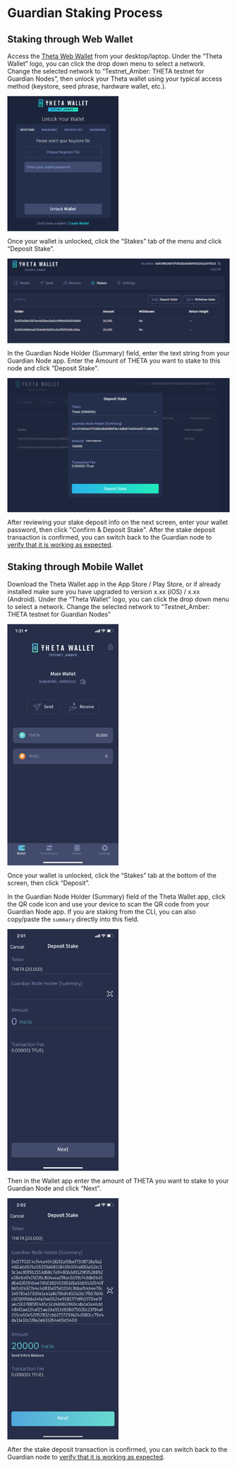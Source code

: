 # Guardian Staking Process

## Staking through Web Wallet

Access the [Theta Web Wallet](https://wallet-beta.thetatoken.org/wallet) from your desktop/laptop. Under the “Theta Wallet” logo, you can click the drop down menu to select a network. Change the selected network to “Testnet_Amber: THETA testnet for Guardian Nodes”, then unlock your Theta wallet using your typical access method (keystore, seed phrase, hardware wallet, etc.). 

<a href="url"><img src="./images/Theta_wallet_testnet_amber.png" align="center" height="50%" width="50%" ></a>

Once your wallet is unlocked, click the “Stakes” tab of the menu and click “Deposit Stake”.

<a href="url"><img src="./images/withdraw_stake.png" align="center" ></a>

In the Guardian Node Holder (Summary) field, enter the text string from your Guardian Node app. Enter the Amount of THETA you want to stake to this node and click “Deposit Stake". 

<a href="url"><img src="./images/wallet_deposit_stake.png" align="center" ></a>

After reviewing your stake deposit info on the next screen, enter your wallet password, then click "Confirm & Deposit Stake". After the stake deposit transaction is confirmed, you can switch back to the Guardian node to [verify that it is working as expected](./GUI.md#verify-the-guardian-node).

## Staking through Mobile Wallet

Download the Theta Wallet app in the App Store / Play Store, or if already installed make sure  you have upgraded to version x.xx (iOS) / x.xx (Android). Under the “Theta Wallet” logo, you can click the drop down menu to select a network. Change the selected network to “Testnet_Amber: THETA testnet for Guardian Nodes”

<a href="url"><img src="./images/mobile_wallet_testnet.png" align="center" height="50%" width="50%" ></a>

Once your wallet is unlocked, click the “Stakes” tab at the bottom of the screen, then click “Deposit”.

In the Guardian Node Holder (Summary) field of the Theta Wallet app, click the QR code icon and use your device to scan the QR code from your Guardian Node app. If you are staking from the CLI, you can also copy/paste the `summary` directly into this field. 

<a href="url"><img src="./images/mobile_wallet_deposit.png" align="center" height="50%" width="50%" ></a>

Then in the Wallet app enter the amount of THETA you want to stake to your Guardian Node and click “Next". 

<a href="url"><img src="./images/mobile_wallet_deposit2.png" align="center" height="50%" width="50%" ></a>

After the stake deposit transaction is confirmed, you can switch back to the Guardian node to [verify that it is working as expected](./GUI.md#verify-the-guardian-node).
